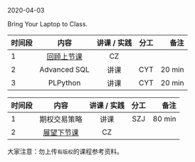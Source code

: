2020-04-03

Bring Your Laptop to Class. 

|时间段     |  内容    | 讲课 / 实践     |  分工  |备注       |
| :---     |   :----:  |   :----:    |    :----:    |       ---: |
|    1     | [回顾上节课](../WW6/WW6-Plan.md)     |  CZ   |          |        |
|    2     | Advanced SQL   |  讲课   |    CYT     |    20 min    |
|    3     | PLPython   |  讲课   |    CYT     |    20 min    |




|时间段     |  内容    | 讲课 / 实践     |  分工  |备注       |
| :---     |   :----:    |   :----:    |    :----:    |       ---: |
|    1     | 期权交易策略 |  讲课   |    SZJ     |   80 min     |
|    2     | [展望下节课](../WW8/WW8-Plan.md)     |  CZ   |          |        |



大家注意：勿上传``有版权``的课程参考资料。
